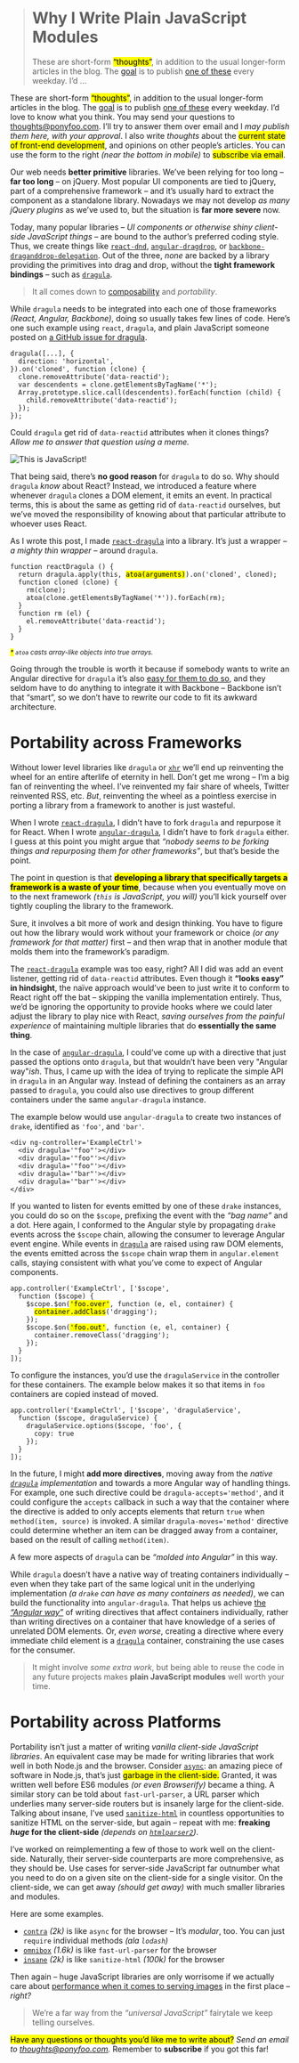 <div><blockquote>
  <h1>Why I Write Plain JavaScript Modules</h1>
  <div><p>These are short-form <mark class="md-mark">&#x201C;thoughts&#x201D;</mark>, in addition to the usual longer-form articles in the blog. The <a href="https://ponyfoo.com/articles/food-for-thought-begins">goal</a> is to publish <a href="https://ponyfoo.com/articles/tagged/food-for-thought">one of these</a> every weekday. I&#x2019;d &#x2026;</p></div>
</blockquote></div>

<div><p>These are short-form <mark class="md-mark">&#x201C;thoughts&#x201D;</mark>, in addition to the usual longer-form articles in the blog. The <a href="https://ponyfoo.com/articles/food-for-thought-begins">goal</a> is to publish <a href="https://ponyfoo.com/articles/tagged/food-for-thought">one of these</a> every weekday. I&#x2019;d love to know what you think. You may send your questions to <a href="mailto:thoughts@ponyfoo.com">thoughts@ponyfoo.com</a>. I&#x2019;ll try to answer them over email and I <em>may publish them here, with your approval</em>. I also write <em>thoughts</em> about the <mark class="md-mark">current state of front-end development</mark>, and opinions on other people&#x2019;s articles. You can use the form to the right <em>(near the bottom in mobile)</em> to <mark class="md-mark">subscribe via email</mark>.</p></div>

<div></div>

<div><p>Our web needs <strong>better primitive</strong> libraries. We&#x2019;ve been relying for too long &#x2013; <strong>far too long</strong> &#x2013; on jQuery. Most popular UI components are tied to jQuery, part of a comprehensive framework &#x2013; and it&#x2019;s usually hard to extract the component as a standalone library. Nowadays we may not develop <em>as many jQuery plugins</em> as we&#x2019;ve used to, but the situation is <strong>far more severe</strong> now.</p> <p>Today, many popular libraries &#x2013; <em>UI components or otherwise shiny client-side JavaScript things</em> &#x2013; are bound to the author&#x2019;s preferred coding style. Thus, we create things like <a href="https://github.com/gaearon/react-dnd" target="_blank"><code class="md-code md-code-inline">react-dnd</code></a>, <a href="https://github.com/codef0rmer/angular-dragdrop" target="_blank"><code class="md-code md-code-inline">angular-dragdrop</code></a>, or <a href="https://github.com/christianalfoni/backbone-draganddrop-delegation" target="_blank"><code class="md-code md-code-inline">backbone-draganddrop-delegation</code></a>. Out of the three, <em>none</em> are backed by a library providing the primitives into drag and drop, without the <strong>tight framework bindings</strong> &#x2013; such as <a href="https://github.com/bevacqua/dragula" target="_blank"><code class="md-code md-code-inline">dragula</code></a>.</p> <blockquote> <p>It all comes down to <a href="https://ponyfoo.com/articles/composable-ui">composability</a> and <em>portability</em>.</p> </blockquote></div>

<div><p>While <code class="md-code md-code-inline">dragula</code> needs to be integrated into each one of those frameworks <em>(React, Angular, Backbone)</em>, doing so usually takes few lines of code. Here&#x2019;s one such example using <code class="md-code md-code-inline">react</code>, <code class="md-code md-code-inline">dragula</code>, and plain JavaScript someone posted on <a href="https://github.com/bevacqua/dragula/issues/56" target="_blank" aria-label="Invariant Violation when using React.js #56">a GitHub issue for dragula</a>.</p> <pre class="md-code-block"><code class="md-code md-lang-javascript">dragula([...], {
  direction: <span class="md-code-string">&apos;horizontal&apos;</span>,
}).on(<span class="md-code-string">&apos;cloned&apos;</span>, <span class="md-code-function"><span class="md-code-keyword">function</span> <span class="md-code-params">(clone)</span> </span>{
  clone.removeAttribute(<span class="md-code-string">&apos;data-reactid&apos;</span>);
  <span class="md-code-keyword">var</span> descendents = clone.getElementsByTagName(<span class="md-code-string">&apos;*&apos;</span>);
  <span class="md-code-built_in">Array</span>.prototype.slice.call(descendents).forEach(<span class="md-code-function"><span class="md-code-keyword">function</span> <span class="md-code-params">(child)</span> </span>{
    child.removeAttribute(<span class="md-code-string">&apos;data-reactid&apos;</span>);
  });
});
</code></pre> <p>Could <code class="md-code md-code-inline">dragula</code> get rid of <code class="md-code md-code-inline">data-reactid</code> attributes when it clones things? <em>Allow me to answer that question using a meme.</em></p> <p><img alt="This is JavaScript!" class="" src="https://i.imgur.com/8yKeaLf.jpg"></p> <p>That being said, there&#x2019;s <strong>no good reason</strong> for <code class="md-code md-code-inline">dragula</code> to do so. Why should <code class="md-code md-code-inline">dragula</code> <em>know</em> about React? Instead, we introduced a feature where whenever <code class="md-code md-code-inline">dragula</code> clones a DOM element, it emits an event. In practical terms, this is about the same as getting rid of <code class="md-code md-code-inline">data-reactid</code> ourselves, but we&#x2019;ve moved the responsibility of knowing about that particular attribute to whoever uses React.</p> <p>As I wrote this post, I made <a href="https://github.com/bevacqua/react-dragula" target="_blank" aria-label="bevacqua/react-dragula on GitHub"><code class="md-code md-code-inline">react-dragula</code></a> into a library. It&#x2019;s just a wrapper &#x2013; <em>a mighty thin wrapper</em> &#x2013; around <code class="md-code md-code-inline">dragula</code>.</p> <pre class="md-code-block"><code class="md-code md-lang-javascript"><span class="md-code-function"><span class="md-code-keyword">function</span> <span class="md-code-title">reactDragula</span> <span class="md-code-params">()</span> </span>{
  <span class="md-code-keyword">return</span> dragula.apply(<span class="md-code-keyword">this</span>, <mark class="md-mark md-code-mark">atoa(<span class="md-code-built_in">arguments</span>)</mark>).on(<span class="md-code-string">&apos;cloned&apos;</span>, cloned);
  <span class="md-code-function"><span class="md-code-keyword">function</span> <span class="md-code-title">cloned</span> <span class="md-code-params">(clone)</span> </span>{
    rm(clone);
    atoa(clone.getElementsByTagName(<span class="md-code-string">&apos;*&apos;</span>)).forEach(rm);
  }
  <span class="md-code-function"><span class="md-code-keyword">function</span> <span class="md-code-title">rm</span> <span class="md-code-params">(el)</span> </span>{
    el.removeAttribute(<span class="md-code-string">&apos;data-reactid&apos;</span>);
  }
}
</code></pre> <p><em><sub><mark class="md-mark">*</mark> <code class="md-code md-code-inline">atoa</code> casts array-like objects into true arrays.</sub></em></p> <p>Going through the trouble is worth it because if somebody wants to write an Angular directive for <code class="md-code md-code-inline">dragula</code> it&#x2019;s also <a href="https://github.com/bevacqua/angular-dragula" target="_blank" aria-label="bevacqua/angular-dragula on GitHub">easy for them to do so</a>, and they seldom have to do anything to integrate it with Backbone &#x2013; Backbone isn&#x2019;t that &#x201C;smart&#x201D;, so we don&#x2019;t have to rewrite our code to fit its awkward architecture.</p> <h1 id="portability-across-frameworks">Portability across Frameworks</h1> <p>Without lower level libraries like <code class="md-code md-code-inline">dragula</code> or <a href="https://github.com/Raynos/xhr" target="_blank" aria-label="Raynos/xhr on GitHub"><code class="md-code md-code-inline">xhr</code></a> we&#x2019;ll end up reinventing the wheel for an entire afterlife of eternity in hell. Don&#x2019;t get me wrong &#x2013; I&#x2019;m a big fan of reinventing the wheel. I&#x2019;ve reinvented my fair share of wheels, Twitter reinvented RSS, etc. <em>But</em>, reinventing the wheel as a pointless exercise in porting a library from a framework to another is just wasteful.</p> <p>When I wrote <a href="https://github.com/bevacqua/react-dragula" target="_blank" aria-label="bevacqua/react-dragula on GitHub"><code class="md-code md-code-inline">react-dragula</code></a>, I didn&#x2019;t have to fork <code class="md-code md-code-inline">dragula</code> and repurpose it for React. When I wrote <a href="https://github.com/bevacqua/angular-dragula" target="_blank" aria-label="bevacqua/angular-dragula on GitHub"><code class="md-code md-code-inline">angular-dragula</code></a>, I didn&#x2019;t have to fork <code class="md-code md-code-inline">dragula</code> either. I guess at this point you might argue that <em>&#x201C;nobody seems to be forking things and repurposing them for other frameworks&#x201D;</em>, but that&#x2019;s beside the point.</p> <p>The point in question is that <mark class="md-mark"><strong>developing a library that specifically targets a framework is a waste of your time</strong></mark>, because when you eventually move on to the next framework <em>(<code class="md-code md-code-inline">this</code> is JavaScript, you will)</em> you&#x2019;ll kick yourself over tightly coupling the library to the framework.</p> <p>Sure, it involves a bit more of work and design thinking. You have to figure out how the library would work without your framework or choice <em>(or any framework for that matter)</em> first &#x2013; and then wrap that in another module that molds them into the framework&#x2019;s paradigm.</p> <p>The <a href="https://github.com/bevacqua/react-dragula" target="_blank" aria-label="bevacqua/react-dragula on GitHub"><code class="md-code md-code-inline">react-dragula</code></a> example was too easy, right? All I did was add an event listener, getting rid of <code class="md-code md-code-inline">data-reactid</code> attributes. Even though it <strong>&#x201C;looks easy&#x201D; in hindsight</strong>, the na&#xEF;ve approach would&#x2019;ve been to just write it to conform to React right off the bat &#x2013; skipping the vanilla implementation entirely. Thus, we&#x2019;d be ignoring the opportunity to provide hooks where we could later adjust the library to play nice with React, <em>saving ourselves from the painful experience</em> of maintaining multiple libraries that do <strong>essentially the same thing</strong>.</p> <p>In the case of <a href="https://github.com/bevacqua/angular-dragula" target="_blank" aria-label="bevacqua/angular-dragula on GitHub"><code class="md-code md-code-inline">angular-dragula</code></a>, I could&#x2019;ve come up with a directive that just passed the options onto <code class="md-code md-code-inline">dragula</code>, but that wouldn&#x2019;t have been very &quot;Angular way&quot;<em>ish</em>. Thus, I came up with the idea of trying to replicate the simple API in <code class="md-code md-code-inline">dragula</code> in an Angular way. Instead of defining the containers as an array passed to <code class="md-code md-code-inline">dragula</code>, you could also use directives to group different containers under the same <code class="md-code md-code-inline">angular-dragula</code> instance.</p> <p>The example below would use <code class="md-code md-code-inline">angular-dragula</code> to create two instances of <code class="md-code md-code-inline">drake</code>, identified as <code class="md-code md-code-inline">&apos;foo&apos;</code>, and <code class="md-code md-code-inline">&apos;bar&apos;</code>.</p> <pre class="md-code-block"><code class="md-code md-lang-xml"><span class="md-code-tag">&lt;<span class="md-code-title">div</span> <span class="md-code-attribute">ng-controller</span>=<span class="md-code-value">&apos;ExampleCtrl&apos;</span>&gt;</span>
  <span class="md-code-tag">&lt;<span class="md-code-title">div</span> <span class="md-code-attribute">dragula</span>=<span class="md-code-value">&apos;&quot;foo&quot;&apos;</span>&gt;</span><span class="md-code-tag">&lt;/<span class="md-code-title">div</span>&gt;</span>
  <span class="md-code-tag">&lt;<span class="md-code-title">div</span> <span class="md-code-attribute">dragula</span>=<span class="md-code-value">&apos;&quot;foo&quot;&apos;</span>&gt;</span><span class="md-code-tag">&lt;/<span class="md-code-title">div</span>&gt;</span>
  <span class="md-code-tag">&lt;<span class="md-code-title">div</span> <span class="md-code-attribute">dragula</span>=<span class="md-code-value">&apos;&quot;foo&quot;&apos;</span>&gt;</span><span class="md-code-tag">&lt;/<span class="md-code-title">div</span>&gt;</span>
  <span class="md-code-tag">&lt;<span class="md-code-title">div</span> <span class="md-code-attribute">dragula</span>=<span class="md-code-value">&apos;&quot;bar&quot;&apos;</span>&gt;</span><span class="md-code-tag">&lt;/<span class="md-code-title">div</span>&gt;</span>
  <span class="md-code-tag">&lt;<span class="md-code-title">div</span> <span class="md-code-attribute">dragula</span>=<span class="md-code-value">&apos;&quot;bar&quot;&apos;</span>&gt;</span><span class="md-code-tag">&lt;/<span class="md-code-title">div</span>&gt;</span>
<span class="md-code-tag">&lt;/<span class="md-code-title">div</span>&gt;</span>
</code></pre> <p>If you wanted to listen for events emitted by one of these <code class="md-code md-code-inline">drake</code> instances, you could do so on the <code class="md-code md-code-inline">$scope</code>, prefixing the event with the <em>&#x201C;bag name&#x201D;</em> and a dot. Here again, I conformed to the Angular style by propagating <code class="md-code md-code-inline">drake</code> events across the <code class="md-code md-code-inline">$scope</code> chain, allowing the consumer to leverage Angular event engine. While events in <a href="https://github.com/bevacqua/dragula" target="_blank" aria-label="bevacqua/dragula on GitHub"><code class="md-code md-code-inline">dragula</code></a> are raised using raw DOM elements, the events emitted across the <code class="md-code md-code-inline">$scope</code> chain wrap them in <code class="md-code md-code-inline">angular.element</code> calls, staying consistent with what you&#x2019;ve come to expect of Angular components.</p> <pre class="md-code-block"><code class="md-code md-lang-javascript">app.controller(<span class="md-code-string">&apos;ExampleCtrl&apos;</span>, [<span class="md-code-string">&apos;$scope&apos;</span>,
  <span class="md-code-function"><span class="md-code-keyword">function</span> <span class="md-code-params">($scope)</span> </span>{
    $scope.$on(<mark class="md-mark md-code-mark"><span class="md-code-string">&apos;foo.over&apos;</span></mark>, <span class="md-code-function"><span class="md-code-keyword">function</span> <span class="md-code-params">(e, el, container)</span> </span>{
      <mark class="md-mark md-code-mark">container.addClass</mark>(<span class="md-code-string">&apos;dragging&apos;</span>);
    });
    $scope.$on(<mark class="md-mark md-code-mark"><span class="md-code-string">&apos;foo.out&apos;</span></mark>, <span class="md-code-function"><span class="md-code-keyword">function</span> <span class="md-code-params">(e, el, container)</span> </span>{
      container.removeClass(<span class="md-code-string">&apos;dragging&apos;</span>);
    });
  }
]);
</code></pre> <p>To configure the instances, you&#x2019;d use the <code class="md-code md-code-inline">dragulaService</code> in the controller for these containers. The example below makes it so that items in <code class="md-code md-code-inline">foo</code> containers are copied instead of moved.</p> <pre class="md-code-block"><code class="md-code md-lang-javascript">app.controller(<span class="md-code-string">&apos;ExampleCtrl&apos;</span>, [<span class="md-code-string">&apos;$scope&apos;</span>, <span class="md-code-string">&apos;dragulaService&apos;</span>,
  <span class="md-code-function"><span class="md-code-keyword">function</span> <span class="md-code-params">($scope, dragulaService)</span> </span>{
    dragulaService.options($scope, <span class="md-code-string">&apos;foo&apos;</span>, {
      copy: <span class="md-code-literal">true</span>
    });
  }
]);
</code></pre> <p>In the future, I might <strong>add more directives</strong>, moving away from the <em>native <a href="https://github.com/bevacqua/dragula" target="_blank" aria-label="bevacqua/dragula on GitHub"><code class="md-code md-code-inline">dragula</code></a> implementation</em> and towards a more Angular way of handling things. For example, one such directive could be <code class="md-code md-code-inline">dragula-accepts=&apos;method&apos;</code>, and it could configure the <code class="md-code md-code-inline">accepts</code> callback in such a way that the container where the directive is added to only accepts elements that return <code class="md-code md-code-inline">true</code> when <code class="md-code md-code-inline">method(item, source)</code> is invoked. A similar <code class="md-code md-code-inline">dragula-moves=&apos;method&apos;</code> directive could determine whether an item can be dragged away from a container, based on the result of calling <code class="md-code md-code-inline">method(item)</code>.</p> <p>A few more aspects of <code class="md-code md-code-inline">dragula</code> can be <em>&#x201C;molded into Angular&#x201D;</em> in this way.</p> <p>While <code class="md-code md-code-inline">dragula</code> doesn&#x2019;t have a native way of treating containers individually &#x2013; even when they take part of the same logical unit in the underlying implementation <em>(a <code class="md-code md-code-inline">drake</code> can have as many containers as needed)</em>, we can build the functionality into <code class="md-code md-code-inline">angular-dragula</code>. That helps us achieve <a href="https://ponyfoo.com/articles/the-angular-way" aria-label="The Angular Way on Pony Foo">the <em>&#x201C;Angular way&#x201D;</em></a> of writing directives that affect containers individually, rather than writing directives on a container that have knowledge of a series of unrelated DOM elements. Or, <em>even worse</em>, creating a directive where every immediate child element is a <a href="https://github.com/bevacqua/dragula" target="_blank" aria-label="bevacqua/dragula on GitHub"><code class="md-code md-code-inline">dragula</code></a> container, constraining the use cases for the consumer.</p> <blockquote> <p>It might involve <em>some extra work</em>, but being able to reuse the code in any future projects makes <strong>plain JavaScript modules</strong> well worth your time.</p> </blockquote> <h1 id="portability-across-platforms">Portability across Platforms</h1> <p>Portability isn&#x2019;t just a matter of writing <em>vanilla client-side JavaScript libraries</em>. An equivalent case may be made for writing libraries that work well in both Node.js and the browser. Consider <a href="https://github.com/caolan/async" target="_blank" aria-label="caolan/async on GitHub"><code class="md-code md-code-inline">async</code></a>: an amazing piece of software in Node.js, that&#x2019;s just <mark class="md-mark">garbage in the client-side.</mark> Granted, it was written well before ES6 modules <em>(or even Browserify)</em> became a thing. A similar story can be told about <code class="md-code md-code-inline">fast-url-parser</code>, a URL parser which underlies many server-side routers but is insanely large for the client-side. Talking about insane, I&#x2019;ve used <a href="https://github.com/punkave/sanitize-html" target="_blank" aria-label="punkave/sanitize-html on GitHub"><code class="md-code md-code-inline">sanitize-html</code></a> in countless opportunities to sanitize HTML on the server-side, but again &#x2013; repeat with me: <strong>freaking <em>huge</em> for the client-side</strong> <em>(depends on <a href="http://github.com/fb55/htmlparser2" target="_blank" aria-label="fb55/htmlparser2 on GitHub"><code class="md-code md-code-inline">htmlparser2</code></a>)</em>.</p> <p>I&#x2019;ve worked on reimplementing a few of those to work well on the client-side. Naturally, their server-side counterparts are more comprehensive, as they should be. Use cases for server-side JavaScript far outnumber what you need to do on a given site on the client-side for a single visitor. On the client-side, we can get away <em>(should get away)</em> with much smaller libraries and modules.</p> <p>Here are some examples.</p> <ul> <li><a href="https://github.com/bevacqua/contra" target="_blank" aria-label="bevacqua/contra on GitHub"><code class="md-code md-code-inline">contra</code></a> <em>(2k)</em> is like <code class="md-code md-code-inline">async</code> for the browser &#x2013; It&#x2019;s <em>modular</em>, too. You can just <code class="md-code md-code-inline">require</code> individual methods <em>(ala <code class="md-code md-code-inline">lodash</code>)</em></li> <li><a href="https://github.com/petkaantonov/urlparser" target="_blank" aria-label="petkaantonov/urlparser on GitHub"><code class="md-code md-code-inline">omnibox</code></a> <em>(1.6k)</em> is like <code class="md-code md-code-inline">fast-url-parser</code> for the browser</li> <li><a href="https://github.com/bevacqua/insane" target="_blank" aria-label="bevacqua/insane on GitHub"><code class="md-code md-code-inline">insane</code></a> <em>(2k)</em> is like <code class="md-code md-code-inline">sanitize-html</code> <em>(100k)</em> for the browser</li> </ul> <p>Then again &#x2013; huge JavaScript libraries are only worrisome if we actually care about <a href="https://ponyfoo.com/articles/fixing-web-performance" aria-label="Fixing Web Performance on Pony Foo">performance when it comes to serving images</a> in the first place &#x2013; <em>right?</em></p> <blockquote> <p>We&#x2019;re a far way from the <em>&#x201C;universal JavaScript&#x201D;</em> fairytale we keep telling ourselves.</p> </blockquote> <p><mark class="md-mark">Have any questions or thoughts you&#x2019;d like me to write about?</mark> <em>Send an email to <a href="mailto:thoughts@ponyfoo.com" aria-label="Send me your questions and feedback!">thoughts@ponyfoo.com</a>.</em> Remember to <strong>subscribe</strong> if you got this far!</p></div>
